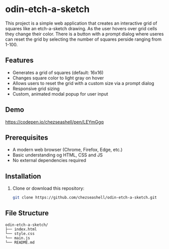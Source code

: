 # odin-etch-a-sketch

This project is a simple web application that creates an interactive grid of squares like an etch-a-sketch drawing. As the user hovers over grid cells they change their color. There is a button with a prompt dialog where useres can reset the grid by selecting the number of squares perside ranging from 1-100.

## Features
- Generates a grid of squares (default: 16x16)
- Changes square color to light gray on hover
- Allows users to reset the grid with a custom size via a prompt dialog
- Responsive grid sizing
- Custom, animated modal popup for user input

## Demo
https://codepen.io/chezseashell/pen/LEYmGgq

## Prerequisites
- A modern web browser (Chrome, Firefox, Edge, etc.)
- Basic understanding og HTML, CSS and JS
- No external dependencies required

## Installation
1. Clone or download this repository:
   ```bash
   git clone https://github.com/chezseashell/odin-etch-a-sketch.git

## File Structure
```
odin-etch-a-sketch/
├── index.html
└── style.css
└── main.js
└── README.md
```